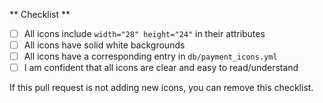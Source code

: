** Checklist **
- [ ] All icons include `width="28" height="24"` in their attributes
- [ ] All icons have solid white backgrounds
- [ ] All icons have a corresponding entry in `db/payment_icons.yml`
- [ ] I am confident that all icons are clear and easy to read/understand

If this pull request is not adding new icons, you can remove this checklist.

